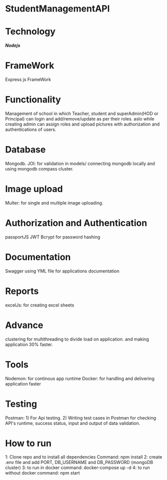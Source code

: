 # StudentManagementAPI

# Technology

***Nodejs***

# FrameWork

Express js FrameWork

# Functionality

Management of school in which Teacher, student and superAdmin(HOD or Principal) can login and add/remove/update as per their roles.
aslo while creating admin can assign roles and upload pictures with authorization and authentications of users.

# Database

Mongodb.
JOI: for validation in models/
connecting mongodb locally and using mongodb compass cluster.

# Image upload

Multer: for single and multiple image uploading.

# Authorization and Authentication

passportJS
JWT
Bcrypt for password hashing

# Documentation

Swagger using YML file for applications documentation

# Reports

excelJs: for creating excel sheets

# Advance

clustering for multithreading to divide load on application.
and making application 30% faster.

# Tools

Nodemon: for continous app runtime
Docker: for handling and delivering application faster

# Testing

Postman: 1) For Api testing. 2) Writing test cases in Postman for checking API's runtime, success status, input and output of data validation.

# How to run

1: Clone repo and to install all dependencies Command: npm install
2: create .env file and add PORT, DB_USERNAME and DB_PASSWORD (mongoDB cluster)
3: to run in docker command: docker-compose up -d
4: to run without docker command: npm start
